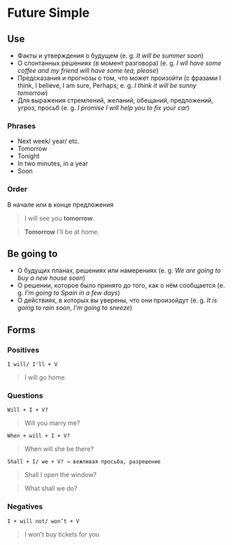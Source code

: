 # Future Simple

## Use
* Факты и утверждения о будущем (e. g. *It will be summer soon*)
* О спонтанных решениях (в момент разговора) (e. g. *I wll have some coffee and my friend will have some tea, please*)
* Предсказания и прогнозы о том, что может произойти (с фразами I think, I believe, I am sure, Perhaps; e. g. *I think it will be sunny tomorrow*)
* Для выражения стремлений, желаний, обещаний, предложений, угроз, просьб (e. g. *I promise I will help you to fix your car*)


### Phrases
* Next week/ year/ etc.
* Tomorrow
* Tonight
* In two minutes, in a year
* Soon

### Order

В начале или в конце предложения
> I will see you **tomorrow**.

> **Tomorrow** I'll be at home.

## Be going to
* О будущих планах, решениях или намерениях (e. g. *We are going to buy a new house soon*)
* О решении, которое было принято до того, как о нём сообщается (e. g. *I'm going to Spain in a few days*)
* О действиях, в которых вы уверены, что они произойдут (e. g. *It is going to rain soon*, *I'm going to sneeze*)

## Forms

### Positives
    I will/ I'll + V
> I will go home.

### Questions
    Will + I + V?
> Will you marry me?

    When + will + I + V?
> When will she be there?

    Shall + I/ we + V? → вежливая просьба, разрешение
> Shall I open the window?

> What shall we do?

### Negatives
    I + will not/ won’t + V
> I won't buy tickets for you
